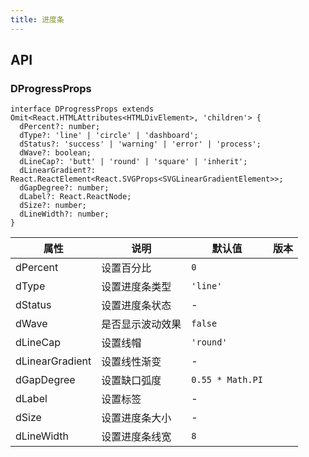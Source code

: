 ```yaml
---
title: 进度条
---
```


## API

### DProgressProps

```tsx
interface DProgressProps extends Omit<React.HTMLAttributes<HTMLDivElement>, 'children'> {
  dPercent?: number;
  dType?: 'line' | 'circle' | 'dashboard';
  dStatus?: 'success' | 'warning' | 'error' | 'process';
  dWave?: boolean;
  dLineCap?: 'butt' | 'round' | 'square' | 'inherit';
  dLinearGradient?: React.ReactElement<React.SVGProps<SVGLinearGradientElement>>;
  dGapDegree?: number;
  dLabel?: React.ReactNode;
  dSize?: number;
  dLineWidth?: number;
}
```

<!-- prettier-ignore-start -->
| 属性 | 说明 | 默认值 | 版本 | 
| --- | --- | --- | --- | 
| dPercent | 设置百分比 | `0` | |
| dType | 设置进度条类型 | `'line'` | |
| dStatus | 设置进度条状态 | - | |
| dWave | 是否显示波动效果 | `false` | |
| dLineCap | 设置线帽 | `'round'` | |
| dLinearGradient | 设置线性渐变 | - | |
| dGapDegree | 设置缺口弧度 | `0.55 * Math.PI` | |
| dLabel | 设置标签 | - | |
| dSize | 设置进度条大小 | - | |
| dLineWidth | 设置进度条线宽 | `8` | |
<!-- prettier-ignore-end -->
